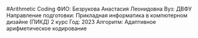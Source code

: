 #Arithmetic Coding
ФИО:
Безрукова Анастасия Леонидовна
Вуз:
ДВФУ
Направление подготовки:
Прикладная информатика в компютерном дизайне (ПИКД) 2 курс
Год:
2023
Алгоритм:
Адаптивное арифметическое кодирование
